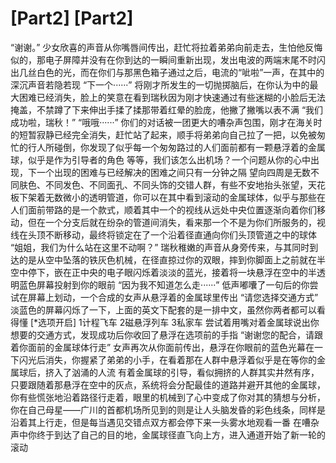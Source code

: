 # [Part2] [Part2]
“谢谢。”
少女欣喜的声音从你嘴唇间传出，赶忙将拉着弟弟向前走去，生怕他反悔似的，那电子屏障并没有在你到达的一瞬间重新出现，发出电波的两端末尾不时闪出几丝白色的光，而在你们与那黑色箱子通过之后，电流的“呲啦”一声，在其中的深沉声音若隐若现
“下一个······”
将刚才所发生的一切抛掷脑后，在你认为中的最大困难已经消失，脸上的笑意在看到瑞秋因为刚才快速通过有些迷糊的小脸后无法掩盖，不禁蹲了下来伸出手揉了揉那带着红晕的脸庞，他撇了撇嘴以表不满
“我们成功啦，瑞秋！”
“哦哦······”
你们的对话被一团更大的嘈杂声包围，刚才在海关时的短暂寂静已经完全消失，赶忙站了起来，顺手将弟弟向自己拉了一把，以免被匆忙的行人所碰倒，你发现了似乎每一个匆匆路过的人们面前都有一颗悬浮着的金属球，似乎是作为引导者的角色
等等，我们该怎么出机场？一个问题从你的心中出现，下一个出现的困难与已经解决的困难之间只有一分钟之隔
望向四周是无数不同肤色、不同发色、不同面孔、不同头饰的交错人群，有些不安地抬头张望，天花板下架着无数微小的透明管道，你可以在其中看到滚动的金属球体，似乎与那些在人们面前带路的是一个款式，顺着其中一个的视线从远处中央位置逐渐向着你们移动，但在一个分支后就在纷杂的管道间消失，看来那一个不是为你们所服务的，视线在头顶不断移动，最终将锁定在了一个沿着径直通向你们头顶管道之中的球体
“姐姐，我们为什么站在这里不动啊？”
瑞秋稚嫩的声音从身旁传来，与其同时到达的是从空中坠落的铁灰色机械，在径直掠过你的双眼，摔到你脚面上之前就在半空中停下，嵌在正中央的电子眼闪烁着淡淡的蓝光，接着将一块悬浮在空中的半透明蓝色屏幕投射到你的眼前
“因为我不知道怎么走······”
低声嘟囔了一句后的你尝试在屏幕上划动，一个合成的女声从悬浮着的金属球里传出
“请您选择交通方式”
淡蓝色的屏幕闪烁了一下，上面的英文下配套的是一排中文，虽然你两者都可以看得懂
[*选项开启]
1计程飞车
2磁悬浮列车
3私家车
尝试着用嘴对着金属球说出你想要的交通方式，发现成功后你收回了悬浮在选项前的手指
“谢谢您的配合，请跟着你面前的金属球体行走”
女声再次从你面前传出，悬浮在你眼前的蓝色光幕在一下闪光后消失，你握紧了弟弟的小手，在看着那在人群中悬浮着似乎是在等你的金属球后，挤入了汹涌的人流
有着金属球的引导，看似拥挤的人群其实井然有序，只要跟随着那悬浮在空中的灰点，系统将会分配最佳的道路并避开其他的金属球，你有些慌张地沿着路径行走着，眼里的机械到了心中变成了你对其的猜想与分析，你在自己母星——广川的首都机场所见到的则是让人头脑发昏的彩色线条，同样是沿着其上行走，但是每当遇见交错点双方都会停下来一头雾水地观看一番
在嘈杂声中你终于到达了自己的目的地，金属球径直飞向上方，进入通道开始了新一轮的滚动